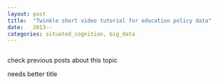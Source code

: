 ```yaml
---
layout: post
title:  "Twinkle short video tutorial for education policy data"
date:   2013--
categories: situated_cognition, big_data
---
```


![]()

check previous posts about this topic

needs better title
